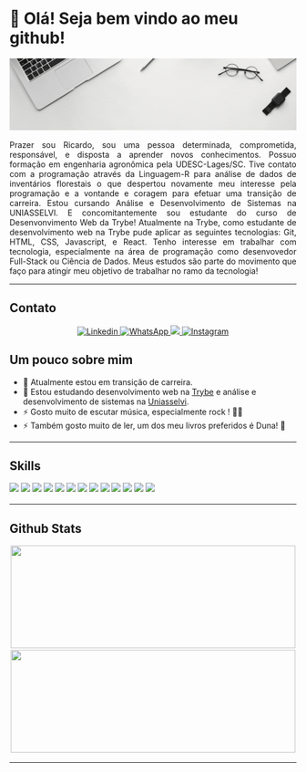 # 👋 Olá! Seja bem vindo ao meu github!

<img src="./Banner.gif" alt="banner" />

<p align="justify">Prazer sou Ricardo, sou uma pessoa determinada, comprometida, responsável, e disposta a aprender novos conhecimentos.
Possuo formação em engenharia agronômica pela UDESC-Lages/SC.
Tive contato com a programação através da Linguagem-R para análise de dados de inventários florestais o que despertou novamente meu interesse pela programação e a vontande e coragem para efetuar uma transição de carreira.
Estou cursando Análise e Desenvolvimento de Sistemas na UNIASSELVI. E concomitantemente sou estudante do curso de Desenvonvimento Web da Trybe!
Atualmente na Trybe, como estudante de desenvolvimento web na Trybe pude aplicar as seguintes tecnologias: Git, HTML, CSS, Javascript, e React.
Tenho interesse em trabalhar com tecnologia, especialmente na área de programação como desenvovedor Full-Stack ou Ciência de Dados. Meus estudos são parte do movimento que faço para atingir meu objetivo de trabalhar no ramo da tecnologia!</p>

<hr />

## Contato

<div align="center">
  <a href="https://www.linkedin.com/in/ricardo-k%C3%BChlkamp-dev/" target="_blank">
    <img src="https://img.shields.io/badge/LinkedIn-0077B5?style=for-the-badge&logo=linkedin&logoColor=white" alt="Linkedin" />
  </a>
  <a href="https://api.whatsapp.com/send?phone=5547999156365&text=Olá Ricardo! Vi seu github, podemos conversar?"
          target="_blank">
    <img src="https://img.shields.io/badge/WhatsApp-25D366?style=for-the-badge&logo=whatsapp&logoColor=white" alt="WhatsApp" />
  </a>
  <a href="mailto:ric.kds@hotmail.com">
    <img src="https://img.shields.io/badge/Microsoft_Outlook-0078D4?style=for-the-badge&logo=microsoft-outlook&logoColor=white" target="_blank">
  </a>
  <a href="https://www.instagram.com/ricardokds/" target="_blank">
    <img src="https://img.shields.io/badge/Instagram-E4405F?style=for-the-badge&logo=instagram&logoColor=white" alt="Instagram" />
  </a>
</div>

## Um pouco sobre mim

- 🔭 Atualmente estou em transição de carreira.
- 🌱 Estou estudando desenvolvimento web na [Trybe](https://www.betrybe.com/) e análise e desenvolvimento de sistemas na [Uniasselvi](https://portal.uniasselvi.com.br/).
- ⚡ Gosto muito de escutar música, especialmente rock ! 🤘🏻
- ⚡ Também gosto muito de ler, um dos meu livros preferidos é Duna! 📙
<hr />

## Skills

<!-- <div align="center">
  <img height="50" widht="60" src="https://cdn.jsdelivr.net/gh/devicons/devicon/icons/javascript/javascript-plain.svg" alt="JavaScript" />
  <img height="50" widht="60" src="https://cdn.jsdelivr.net/gh/devicons/devicon/icons/html5/html5-original.svg" alt="HTML5" />
  <img height="50" widht="60" src="https://cdn.jsdelivr.net/gh/devicons/devicon/icons/css3/css3-original.svg" alt="CSS3" />
  <img height="50" widht="60" src="https://cdn.jsdelivr.net/gh/devicons/devicon/icons/tailwindcss/tailwindcss-plain.svg" alt="Tailwind" />
  <img height="50" widht="60" src="https://cdn.jsdelivr.net/gh/devicons/devicon/icons/bootstrap/bootstrap-original.svg" alt="Bootstrap" />
  <img height="50" widht="60" src="https://cdn.jsdelivr.net/gh/devicons/devicon/icons/react/react-original.svg" alt="React" /> 
  <img height="50" widht="60" src="https://cdn.jsdelivr.net/gh/devicons/devicon/icons/r/r-original.svg" alt="R" />
            
</div> -->
<p>
<img src="https://img.shields.io/badge/javascript-%23323330.svg?style=for-the-badge&logo=javascript&logoColor=%23F7DF1E" style="margin-bottom: 4px;" height="30px">
 <img src="https://img.shields.io/badge/html5-%23E34F26.svg?style=for-the-badge&logo=html5&logoColor=white" style="margin-bottom: 4px;" height="30px">
<img src="https://img.shields.io/badge/css3-%231572B6.svg?style=for-the-badge&logo=css3&logoColor=white" style="margin-bottom: 4px;" height="30px">
<img src="https://img.shields.io/badge/bootstrap-%23563D7C.svg?style=for-the-badge&logo=bootstrap&logoColor=white" style="margin-bottom: 4px;" height="30px">
<img src="https://img.shields.io/badge/redux-%23593d88.svg?style=for-the-badge&logo=redux&logoColor=white" style="margin-bottom: 4px;" height="30px">
 <img src="https://img.shields.io/badge/React_Router-CA4245?style=for-the-badge&logo=react-router&logoColor=white" style="margin-bottom: 4px;" height="30px">
 <img src="https://img.shields.io/badge/react-%2320232a.svg?style=for-the-badge&logo=react&logoColor=%2361DAFB" style="margin-bottom: 4px;" height="30px">
<img src="https://img.shields.io/badge/tailwindcss-%2338B2AC.svg?style=for-the-badge&logo=tailwind-css&logoColor=white" style="margin-bottom: 4px;" height="30px">
<img src="https://img.shields.io/badge/node.js-6DA55F?style=for-the-badge&logo=node.js&logoColor=white" style="margin-bottom: 4px;" height="30px">
<img src="https://img.shields.io/badge/express.js-%23404d59.svg?style=for-the-badge&logo=express&logoColor=%2361DAFB" style="margin-bottom: 4px;" height="30px">
<img src="https://img.shields.io/badge/git-%23F05033.svg?style=for-the-badge&logo=git&logoColor=white" style="margin-bottom: 4px;" height="30px">
<!-- <img src="https://img.shields.io/badge/Jest-C21325?style=for-the-badge&logo=jest&logoColor=white" style="margin-bottom: 4px;" height="30px"> -->
<img src="https://img.shields.io/badge/mysql-%2300f.svg?style=for-the-badge&logo=mysql&logoColor=white" style="margin-bottom: 4px;" height="30px">
 <img src="https://img.shields.io/badge/Docker-2496ED?style=for-the-badge&logo=docker&logoColor=white" style="margin-bottom: 4px;" height="30px">
</p>
<!--
<div align="center">
  <img src="https://img.shields.io/badge/JavaScript-323330?style=for-the-badge&logo=javascript&logoColor=F7DF1E" alt="JavaScript" />
  <img src="https://img.shields.io/badge/HTML5-E34F26?style=for-the-badge&logo=html5&logoColor=whit" alt="HTML5" />
  <img src="https://img.shields.io/badge/CSS3-1572B6?style=for-the-badge&logo=css3&logoColor=white" alt="CSS3" />
  <img src="https://img.shields.io/badge/Tailwind_CSS-38B2AC?style=for-the-badge&logo=tailwind-css&logoColor=white" alt="Tailwind" />
  <img src="https://img.shields.io/badge/Bootstrap-563D7C?style=for-the-badge&logo=bootstrap&logoColor=white" alt="Bootstrap" />
  <img src="https://img.shields.io/badge/React-20232A?style=for-the-badge&logo=react&logoColor=61DAFB" alt="React" />
  <img src="https://img.shields.io/badge/R-276DC3?style=for-the-badge&logo=r&logoColor=white" alt="R" />  
</div>
-->
<hr />

## Github Stats

<div align="center">  
  <img height="180cm" width="500cm" src="https://github-readme-stats.vercel.app/api?username=ricardokuhlkamp&show_icons=true&title_color=ff2800&icon_color=ff2800&text_color=ff6600&theme=transparent"/>
  <img height="180cm" width="500cm" src="https://github-readme-stats.vercel.app/api/top-langs/?username=ricardokuhlkamp&layout=compact&title_color=ff2800&icon_color=ff6600&text_color=ff6600&theme=transparent"/>
</div>

<hr />
<!--
## Trofeus GitHub
<!--
<div align="center">
  <img src="https://github-profile-trophy.vercel.app/?username=ricardokuhlkamp&theme=dark_dimmed" alt="trophys" />
</div>
-->
<!--
<hr />
-->


<!--
![Snake animation](https://github.com/ricardokuhlkamp/ricardokuhlkamp/blob/output/github-contribution-grid-snake.svg)
-->
<!--
**ricardokuhlkamp/ricardokuhlkamp** is a ✨ _special_ ✨ repository because its `README.md` (this file) appears on your GitHub profile.

Here are some ideas to get you started:

- 🔭 I’m currently working on ...
- 🌱 I’m currently learning ...
- 👯 I’m looking to collaborate on ...
- 🤔 I’m looking for help with ...
- 💬 Ask me about ...
- 📫 How to reach me: ...
- 😄 Pronouns: ...
- ⚡ Fun fact: ...
-->
